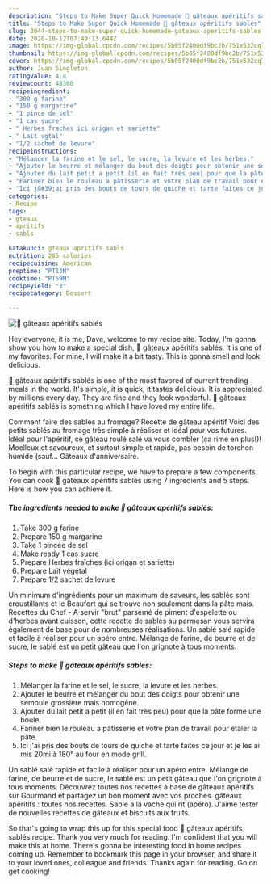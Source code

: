```yaml
---
description: "Steps to Make Super Quick Homemade 🌺 gâteaux apéritifs sablés"
title: "Steps to Make Super Quick Homemade 🌺 gâteaux apéritifs sablés"
slug: 3044-steps-to-make-super-quick-homemade-gateaux-aperitifs-sables
date: 2020-10-12T07:49:13.644Z
image: https://img-global.cpcdn.com/recipes/5b05f2400df9bc2b/751x532cq70/🌺-gateaux-aperitifs-sables-photo-principale-de-la-recette.jpg
thumbnail: https://img-global.cpcdn.com/recipes/5b05f2400df9bc2b/751x532cq70/🌺-gateaux-aperitifs-sables-photo-principale-de-la-recette.jpg
cover: https://img-global.cpcdn.com/recipes/5b05f2400df9bc2b/751x532cq70/🌺-gateaux-aperitifs-sables-photo-principale-de-la-recette.jpg
author: Juan Singleton
ratingvalue: 4.4
reviewcount: 48360
recipeingredient:
- "300 g farine"
- "150 g margarine"
- "1 pince de sel"
- "1 cas sucre"
- " Herbes fraches ici origan et sariette"
- " Lait vgtal"
- "1/2 sachet de levure"
recipeinstructions:
- "Mélanger la farine et le sel, le sucre, la levure et les herbes."
- "Ajouter le beurre et mélanger du bout des doigts pour obtenir une semoule grossière mais homogène."
- "Ajouter du lait petit a petit (il en fait très peu) pour que la pâte forme une boule."
- "Fariner bien le rouleau a pâtisserie et votre plan de travail pour étaler la pâte."
- "Ici j&#39;ai pris des bouts de tours de quiche et tarte faites ce jour et je les ai mis 20mi à 180° au four en mode grill."
categories:
- Recipe
tags:
- gteaux
- apritifs
- sabls

katakunci: gteaux apritifs sabls 
nutrition: 285 calories
recipecuisine: American
preptime: "PT13M"
cooktime: "PT59M"
recipeyield: "3"
recipecategory: Dessert

---
```



![🌺 gâteaux apéritifs sablés](https://img-global.cpcdn.com/recipes/5b05f2400df9bc2b/751x532cq70/🌺-gateaux-aperitifs-sables-photo-principale-de-la-recette.jpg)

Hey everyone, it is me, Dave, welcome to my recipe site. Today, I'm gonna show you how to make a special dish, 🌺 gâteaux apéritifs sablés. It is one of my favorites. For mine, I will make it a bit tasty. This is gonna smell and look delicious.

🌺 gâteaux apéritifs sablés is one of the most favored of current trending meals in the world. It's simple, it is quick, it tastes delicious. It is appreciated by millions every day. They are fine and they look wonderful. 🌺 gâteaux apéritifs sablés is something which I have loved my entire life.

Comment faire des sablés au fromage? Recette de gâteau apéritif Voici des petits sablés au fromage très simple à réaliser et idéal pour vos futures. Idéal pour l&#39;apéritif, ce gâteau roulé salé va vous combler (ça rime en plus!)! Moelleux et savoureux, et surtout simple et rapide, pas besoin de torchon humide (sauf… Gâteaux d&#39;anniversaire.


To begin with this particular recipe, we have to prepare a few components. You can cook 🌺 gâteaux apéritifs sablés using 7 ingredients and 5 steps. Here is how you can achieve it.

<!--inarticleads1-->

##### The ingredients needed to make 🌺 gâteaux apéritifs sablés:

1. Take 300 g farine
1. Prepare 150 g margarine
1. Take 1 pincée de sel
1. Make ready 1 cas sucre
1. Prepare  Herbes fraîches (ici origan et sariette)
1. Prepare  Lait végétal
1. Prepare 1/2 sachet de levure


Un minimum d&#39;ingrédients pour un maximum de saveurs, les sablés sont croustillants et le Beaufort qui se trouve non seulement dans la pâte mais. Recettes du Chef - A servir &#34;brut&#34; parsemé de piment d&#39;espelette ou d&#39;herbes avant cuisson, cette recette de sablés au parmesan vous servira également de base pour de nombreuses réalisations. Un sablé salé rapide et facile à réaliser pour un apéro entre. Mélange de farine, de beurre et de sucre, le sablé est un petit gâteau que l&#39;on grignote à tous moments. 

<!--inarticleads2-->

##### Steps to make 🌺 gâteaux apéritifs sablés:

1. Mélanger la farine et le sel, le sucre, la levure et les herbes.
1. Ajouter le beurre et mélanger du bout des doigts pour obtenir une semoule grossière mais homogène.
1. Ajouter du lait petit a petit (il en fait très peu) pour que la pâte forme une boule.
1. Fariner bien le rouleau a pâtisserie et votre plan de travail pour étaler la pâte.
1. Ici j&#39;ai pris des bouts de tours de quiche et tarte faites ce jour et je les ai mis 20mi à 180° au four en mode grill.


Un sablé salé rapide et facile à réaliser pour un apéro entre. Mélange de farine, de beurre et de sucre, le sablé est un petit gâteau que l&#39;on grignote à tous moments. Découvrez toutes nos recettes à base de gâteaux apéritifs sur Gourmand et partagez un bon moment avec vos proches. gâteaux apéritifs : toutes nos recettes. Sable a la vache qui rit (apéro). J&#39;aime tester de nouvelles recettes de gâteaux et biscuits aux fruits. 

So that's going to wrap this up for this special food 🌺 gâteaux apéritifs sablés recipe. Thank you very much for reading. I'm confident that you will make this at home. There's gonna be interesting food in home recipes coming up. Remember to bookmark this page in your browser, and share it to your loved ones, colleague and friends. Thanks again for reading. Go on get cooking!
